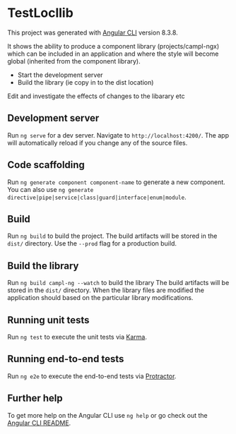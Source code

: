 # TestLocllib

This project was generated with [Angular CLI](https://github.com/angular/angular-cli) version 8.3.8.

It shows the ability to produce a component library (projects/campl-ngx) which can be included in an application and where the style will become global (inherited from the component library).

- Start the development server
- Build the library (ie copy in to the dist location)

Edit and investigate the effects of changes to the libarary etc

## Development server

Run `ng serve` for a dev server. Navigate to `http://localhost:4200/`. The app will automatically reload if you change any of the source files.

## Code scaffolding

Run `ng generate component component-name` to generate a new component. You can also use `ng generate directive|pipe|service|class|guard|interface|enum|module`.

## Build

Run `ng build` to build the project. The build artifacts will be stored in the `dist/` directory. Use the `--prod` flag for a production build.

## Build the library

Run `ng build campl-ng --watch` to build the library The build artifacts will be stored in the `dist/` directory. When the library files are modified the application should based on the particular library modifications.

## Running unit tests

Run `ng test` to execute the unit tests via [Karma](https://karma-runner.github.io).

## Running end-to-end tests

Run `ng e2e` to execute the end-to-end tests via [Protractor](http://www.protractortest.org/).

## Further help

To get more help on the Angular CLI use `ng help` or go check out the [Angular CLI README](https://github.com/angular/angular-cli/blob/master/README.md).
